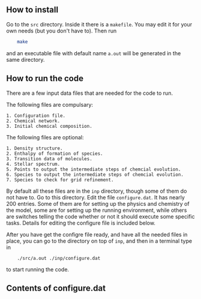 ## How to install

Go to the ```src``` directory.  Inside it there is a ```makefile```.  You may
edit it for your own needs (but you don't have to).  Then run
```bash
    make
```
and an executable file with default name ```a.out``` will be generated in the
same directory.


## How to run the code

There are a few input data files that are needed for the code to run.

The following files are compulsary:

    1. Configuration file.
    2. Chemical network.
    3. Initial chemical composition.

The following files are optional:

    1. Density structure.
    2. Enthalpy of formation of species.
    3. Transition data of molecules.
    4. Stellar spectrum.
    5. Points to output the intermediate steps of chemcial evolution.
    6. Species to output the intermediate steps of chemcial evolution.
    7. Species to check for grid refinement.

By default all these files are in the ```inp``` directory, though some of them
do not have to.  Go to this directory.  Edit the file ```configure.dat```.  It
has nearly 200 entries.  Some of them are for setting up the physics and
chemistry of the model, some are for setting up the running environment, while
others are switches telling the code whether or not it should execute some
specific tasks.  Details for editing the configure file is included below.

After you have get the configre file ready, and have all the needed files in
place, you can go to the directory on top of ```inp```, and then in a terminal
type in
```
    ./src/a.out ./inp/configure.dat
```
to start running the code.

## Contents of configure.dat
